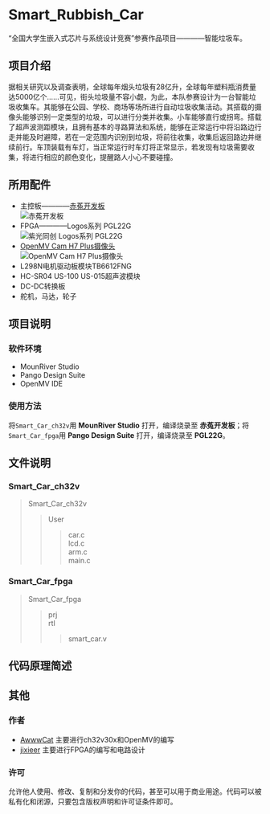 # Smart_Rubbish_Car
“全国大学生嵌入式芯片与系统设计竞赛”参赛作品项目————智能垃圾车。

## 项目介绍
据相关研究以及调查表明，全球每年烟头垃圾有28亿升，全球每年塑料瓶消费量达5000亿个……可见，街头垃圾量不容小觑，为此，本队参赛设计为一台智能垃圾收集车。其能够在公园、学校、商场等场所进行自动垃圾收集活动。其搭载的摄像头能够识别一定类型的垃圾，可以进行分类并收集。小车能够直行或拐弯。搭载了超声波测距模块，且拥有基本的寻路算法和系统，能够在正常运行中将沿路边行走并能及时避障，若在一定范围内识别到垃圾，将前往收集，收集后返回路边并继续前行。车顶装载有车灯，当正常运行时车灯将正常显示，若发现有垃圾需要收集，将进行相应的颜色变化，提醒路人小心不要碰撞。

## 所用配件
* 主控板————[赤菟开发板](https://www.wch.cn/products/CH32V307.html "赤菟开发板官方介绍")  
![](https://mmbiz.qpic.cn/mmbiz_jpg/t4HGUiau80iagyzwKKXkiaylc8v6hT6rSf2l2RxBoqZvzib2YrcVaKNVjLHEW8njXTozM2UhTI33yoKmjr8BTiaPTEA/640?wx_fmt=jpeg&tp=webp&wxfrom=5&wx_lazy=1&wx_co=1 "赤菟开发板") 
* FPGA————Logos系列 PGL22G  
![](http://t15.baidu.com/it/u=1667932565,3317867372&fm=224&app=112&f=JPEG?w=500&h=500 "紫光同创 Logos系列 PGL22G")  
* [OpenMV Cam H7 Plus摄像头](https://singtown.com/product/50812/openmv4-h7-plus/ "OpenMV Cam H7 Plus官方介绍")  
![](https://book.openmv.cc/assets/002.jpg "OpenMV Cam H7 Plus摄像头")  
* L298N电机驱动板模块TB6612FNG  
* HC-SR04 US-100 US-015超声波模块  
* DC-DC转换板  
* 舵机，马达，轮子  

## 项目说明
### 软件环境
* MounRiver Studio
* Pango Design Suite
* OpenMV IDE
### 使用方法
将`Smart_Car_ch32v`用 **MounRiver Studio** 打开，编译烧录至 **赤菟开发板**；将`Smart_Car_fpga`用 **Pango Design Suite** 打开，编译烧录至 **PGL22G**。

## 文件说明
### Smart_Car_ch32v  
> Smart_Car_ch32v  
>> User  
>>> car.c  
>>> lcd.c  
>>> arm.c  
>>> main.c  
  
### Smart_Car_fpga  
> Smart_Car_fpga
>> prj  
>> rtl  
>>> smart_car.v

## 代码原理简述

## 其他
### 作者
* [AwwwCat](https://github.com/AwwwCat)    主要进行ch32v30x和OpenMV的编写
* [jixieer](https://github.com/jixieer)    主要进行FPGA的编写和电路设计

### 许可
允许他人使用、修改、复制和分发你的代码，甚至可以用于商业用途。代码可以被私有化和闭源，只要包含版权声明和许可证条件即可。
